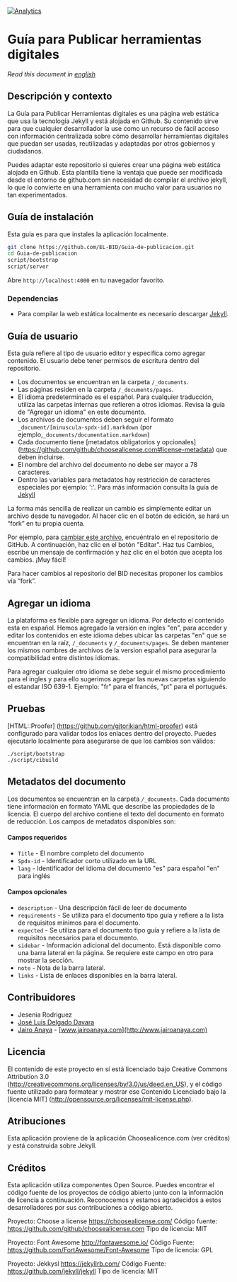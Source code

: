 [![Analytics](https://gabeacon.irvinlim.com/UA-4677001-16/guia-de-publicacion/readme?useReferer)](https://github.com/EL-BID/guia-de-publicacion)
# Guía para Publicar herramientas digitales
*Read this document in [english](https://github.com/EL-BID/guia-de-publicacion/blob/master/REAMDE_en.md)*
## Descripción y contexto

La Guía para Publicar Herramientas digitales es una página web estática que usa la tecnología Jekyll y está alojada en Github. Su contenido sirve para que cualquier desarrollador la use como un recurso de fácil acceso con información centralizada sobre cómo desarrollar herramientas digitales que puedan ser usadas, reutilizadas y adaptadas por otros gobiernos y ciudadanos.

Puedes adaptar este repositorio si quieres crear una página web estática alojada en Github. Esta plantilla tiene la ventaja que puede ser modificada desde el entorno de github.com sin necesidad de compilar el archivo jekyll, lo que lo convierte en una herramienta con mucho valor para usuarios no tan experimentados.

## Guía de instalación

Esta guía es para que instales la aplicación localmente.

```bash
git clone https://github.com/EL-BID/Guia-de-publicacion.git
cd Guia-de-publicacion
script/bootstrap
script/server
```

Abre `http://localhost:4000` en tu navegador favorito.

### Dependencias
* Para compilar la web estática localmente es necesario descargar [Jekyll](https://jekyllrb.com/).

## Guía de usuario

Esta guía refiere al tipo de usuario editor y especifica como agregar contenido. El usuario debe tener permisos de escritura dentro del repositorio.

* Los documentos se encuentran en la carpeta `/_documents`.
* Las páginas residen en la carpeta `/_documents/pages`.
* El idioma predeterminado es el español. Para cualquier traducción, utiliza las carpetas internas que refieren a otros idiomas. Revisa la guía de "Agregar un idioma" en este documento.
* Los archivos de documentos deben seguir el formato `_document/[minuscula-spdx-id].markdown` (por ejemplo,`_documents/documentation.markdown`)
* Cada documento tiene [metadatos obligatorios y opcionales] (https://github.com/github/choosealicense.com#license-metadata) que deben incluirse.
* El nombre del archivo del documento no debe ser mayor a 78 caracteres.
* Dentro las variables para metadatos hay restricción de caracteres especiales por ejemplo: ':'. Para más información consulta la guía de [Jekyll](https://jekyllrb.com/)

La forma más sencilla de realizar un cambio es simplemente editar un archivo desde tu navegador.
Al hacer clic en el botón de edición, se hará un “fork” en tu propia cuenta.

Por ejemplo, para [cambiar este archivo](/documents/documentation.markdown),
encuéntralo en el repositorio de GitHub. A continuación, haz clic en el botón "Editar". Haz tus
Cambios, escribe un mensaje de confirmación y haz clic en el botón que acepta los cambios.
¡Muy fácil!

Para hacer cambios al repositorio del BID necesitas proponer los cambios vía “fork”.

## Agregar un idioma

La plataforma es flexible para agregar un idioma. Por defecto el contenido esta en español. Hemos agregado la versión en ingles "en", para acceder y editar los contenidos en este idioma debes ubicar las carpetas "en" que se encuentran en la raíz, `/_documents` y `/_documents/pages`. Se deben mantener los mismos nombres de archivos de la version español para asegurar la compatibilidad entre distintos idiomas. 

Para agregar cualquier otro idioma se debe seguir el mismo procedimiento para el ingles y para ello sugerimos agregar las nuevas carpetas siguiendo el estandar ISO 639-1. Ejemplo: "fr" para el francés, "pt" para el portugués.

## Pruebas

[HTML::Proofer] (https://github.com/gjtorikian/html-proofer) está configurado para validar todos los enlaces dentro del proyecto. Puedes ejecutarlo localmente para asegurarse de que los cambios son válidos:

```shell
./script/bootstrap
./script/cibuild
```

## Metadatos del documento

Los documentos se encuentran en la carpeta `/_documents`. Cada documento tiene información en formato YAML que describe las propiedades de la licencia. El cuerpo del archivo contiene el texto del documento en formato de reducción. Los campos de metadatos disponibles son:

#### Campos requeridos

* `Title` - El nombre completo del documento
* `Spdx-id` - Identificador corto utilizado en la URL
* `lang` - Identificador del idioma del documento "es" para español "en" para inglés

#### Campos opcionales

* `description` - Una descripción fácil de leer de documento
* `requirements` - Se utiliza para el documento tipo guía y refiere a la lista de requisitos mínimos para el documento.
* `expected` - Se utiliza para el documento tipo guía y refiere a la lista de requisitos necesarios para el documento.
* `sidebar` - Información adicional del documento. Está disponible como una barra lateral en la página. Se requiere este campo en otro para mostrar la sección.
* `note` - Nota de la barra lateral.
* `links` - Lista de enlaces disponibles en la barra lateral.

## Contribuidores

* Jesenia Rodriguez
* [José Luis Delgado Davara](www.twitter.com/jldelda)
* [Jairo Anaya](https://github.com/jairoanaya/) - [www.jairoanaya.com](http://www.jairoanaya.com)

## Licencia

El contenido de este proyecto en sí está licenciado bajo Creative Commons Attribution 3.0 (http://creativecommons.org/licenses/by/3.0/us/deed.en_US), y el código fuente utilizado para formatear y mostrar ese Contenido Licenciado bajo la [licencia MIT] (http://opensource.org/licenses/mit-license.php).

## Atribuciones

Esta aplicación proviene de la aplicación Choosealicence.com (ver créditos) y está construida sobre Jekyll.

## Créditos

Esta aplicación utiliza componentes Open Source. Puedes encontrar el código fuente de los proyectos de código abierto junto con la información de licencia a continuación. Reconocemos y estamos agradecidos a estos desarrolladores por sus contribuciones a código abierto.

Proyecto: Choose a license https://choosealicense.com/
Código fuente: https://github.com/github/choosealicense.com
Tipo de licencia: MIT

Proyecto: Font Awesome http://fontawesome.io/
Código Fuente: https://github.com/FortAwesome/Font-Awesome
Tipo de licencia: GPL

Proyecto: Jekkysl https://jekyllrb.com/
Código Fuente: https://github.com/jekyll/jekyll
Tipo de licencia: MIT
